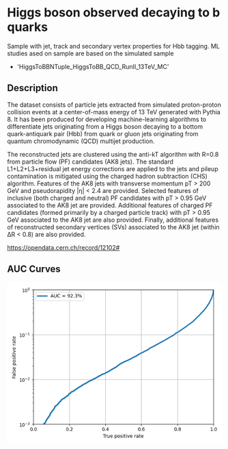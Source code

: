 # Higgs boson observed decaying to b quarks

Sample with jet, track and secondary vertex properties for Hbb tagging. 
ML studies ased on sample are based on the simulated sample

- 'HiggsToBBNTuple_HiggsToBB_QCD_RunII_13TeV_MC'

## Description

The dataset consists of particle jets extracted from simulated proton-proton collision events at a center-of-mass energy of 13 TeV generated with Pythia 8. It has been produced for developing machine-learning algorithms to differentiate jets originating from a Higgs boson decaying to a bottom quark-antiquark pair (Hbb) from quark or gluon jets originating from quantum chromodynamic (QCD) multijet production.

The reconstructed jets are clustered using the anti-kT algorithm with R=0.8 from particle flow (PF) candidates (AK8 jets). The standard L1+L2+L3+residual jet energy corrections are applied to the jets and pileup contamination is mitigated using the charged hadron subtraction (CHS) algorithm. Features of the AK8 jets with transverse momentum pT > 200 GeV and pseudorapidity |η| < 2.4 are provided. Selected features of inclusive (both charged and neutral) PF candidates with pT > 0.95 GeV associated to the AK8 jet are provided. Additional features of charged PF candidates (formed primarily by a charged particle track) with pT > 0.95 GeV associated to the AK8 jet are also provided. Finally, additional features of reconstructed secondary vertices (SVs) associated to the AK8 jet (within ∆R < 0.8) are also provided.

https://opendata.cern.ch/record/12102#


## AUC Curves

![](ROC.png)